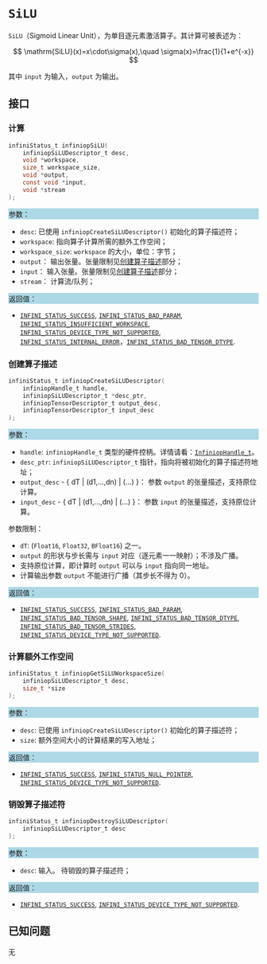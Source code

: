 ﻿# `SiLU`

`SiLU`（Sigmoid Linear Unit），为单目逐元素激活算子。其计算可被表述为：

$$
\mathrm{SiLU}(x)=x\cdot\sigma(x),\quad \sigma(x)=\frac{1}{1+e^{-x}}
$$

其中 `input` 为输入，`output` 为输出。

## 接口

### 计算

```c
infiniStatus_t infiniopSiLU(
    infiniopSiLUDescriptor_t desc,
    void *workspace,
    size_t workspace_size,
    void *output,
    const void *input,
    void *stream
);
```

<div style="background-color: lightblue; padding: 1px;"> 参数： </div>

- `desc`:
  已使用 `infiniopCreateSiLUDescriptor()` 初始化的算子描述符；
- `workspace`:
  指向算子计算所需的额外工作空间；
- `workspace_size`:
  `workspace` 的大小，单位：字节；
- `output`：
  输出张量。张量限制见[创建算子描述](#创建算子描述)部分；
- `input`：
  输入张量。张量限制见[创建算子描述](#创建算子描述)部分；
- `stream`：
  计算流/队列；

<div style="background-color: lightblue; padding: 1px;"> 返回值： </div>

- [`INFINI_STATUS_SUCCESS`], [`INFINI_STATUS_BAD_PARAM`], [`INFINI_STATUS_INSUFFICIENT_WORKSPACE`], [`INFINI_STATUS_DEVICE_TYPE_NOT_SUPPORTED`], [`INFINI_STATUS_INTERNAL_ERROR`]，[`INFINI_STATUS_BAD_TENSOR_DTYPE`].

### 创建算子描述

```c
infiniStatus_t infiniopCreateSiLUDescriptor(
    infiniopHandle_t handle,
    infiniopSiLUDescriptor_t *desc_ptr,
    infiniopTensorDescriptor_t output_desc,
    infiniopTensorDescriptor_t input_desc
);
```

<div style="background-color: lightblue; padding: 1px;"> 参数： </div>

- `handle`:
  `infiniopHandle_t` 类型的硬件控柄。详情请看：[`InfiniopHandle_t`]。
- `desc_ptr`:
  `infiniopSiLUDescriptor_t` 指针，指向将被初始化的算子描述符地址；
- `output_desc` - { dT | (d1,...,dn) | (...) }：
  参数 `output` 的张量描述，支持原位计算。
- `input_desc` - { dT | (d1,...,dn) | (...) }：
  参数 `input` 的张量描述，支持原位计算。

参数限制：

- `dT`:  (`Float16`, `Float32`, `BFloat16`) 之一。
- `output` 的形状与步长需与 `input` 对应（逐元素一一映射）；不涉及广播。
- 支持原位计算，即计算时 `output` 可以与 `input` 指向同一地址。
- 计算输出参数 `output` 不能进行广播（其步长不得为 0）。

<div style="background-color: lightblue; padding: 1px;"> 返回值： </div>

- [`INFINI_STATUS_SUCCESS`], [`INFINI_STATUS_BAD_PARAM`], [`INFINI_STATUS_BAD_TENSOR_SHAPE`], [`INFINI_STATUS_BAD_TENSOR_DTYPE`], [`INFINI_STATUS_BAD_TENSOR_STRIDES`], [`INFINI_STATUS_DEVICE_TYPE_NOT_SUPPORTED`].

### 计算额外工作空间

```c
infiniStatus_t infiniopGetSiLUWorkspaceSize(
    infiniopSiLUDescriptor_t desc,
    size_t *size
);
```

<div style="background-color: lightblue; padding: 1px;"> 参数： </div>

- `desc`:
  已使用 `infiniopCreateSiLUDescriptor()` 初始化的算子描述符；
- `size`:
  额外空间大小的计算结果的写入地址；

<div style="background-color: lightblue; padding: 1px;"> 返回值：</div>

- [`INFINI_STATUS_SUCCESS`], [`INFINI_STATUS_NULL_POINTER`], [`INFINI_STATUS_DEVICE_TYPE_NOT_SUPPORTED`].

### 销毁算子描述符

```c
infiniStatus_t infiniopDestroySiLUDescriptor(
    infiniopSiLUDescriptor_t desc
);
```

<div style="background-color: lightblue; padding: 1px;"> 参数： </div>

- `desc`:
  输入。 待销毁的算子描述符；

<div style="background-color: lightblue; padding: 1px;"> 返回值： </div>

- [`INFINI_STATUS_SUCCESS`], [`INFINI_STATUS_DEVICE_TYPE_NOT_SUPPORTED`].

## 已知问题

无

<!-- 链接 -->
[`InfiniopHandle_t`]: /infiniop/handle/README.md

[`INFINI_STATUS_SUCCESS`]: /common/status/README.md#INFINI_STATUS_SUCCESS
[`INFINI_STATUS_BAD_PARAM`]: /common/status/README.md#INFINI_STATUS_BAD_PARAM
[`INFINI_STATUS_INSUFFICIENT_WORKSPACE`]: /common/status/README.md#INFINI_STATUS_INSUFFICIENT_WORKSPACE
[`INFINI_STATUS_DEVICE_TYPE_NOT_SUPPORTED`]: /common/status/README.md#INFINI_STATUS_DEVICE_TYPE_NOT_SUPPORTED
[`INFINI_STATUS_INTERNAL_ERROR`]: /common/status/README.md#INFINI_STATUS_INTERNAL_ERROR
[`INFINI_STATUS_NULL_POINTER`]: /common/status/README.md#INFINI_STATUS_NULL_POINTER
[`INFINI_STATUS_BAD_TENSOR_SHAPE`]: /common/status/README.md#INFINI_STATUS_BAD_TENSOR_SHAPE
[`INFINI_STATUS_BAD_TENSOR_DTYPE`]: /common/status/README.md#INFINI_STATUS_BAD_TENSOR_DTYPE
[`INFINI_STATUS_BAD_TENSOR_STRIDES`]: /common/status/README.md#INFINI_STATUS_BAD_TENSOR_STRIDES
